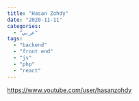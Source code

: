 ```yaml
---
title: "Hasan Zohdy"
date: "2020-11-11"
categories:
  - "عربي"
tags:
  - "backend"
  - "front end"
  - "js"
  - "php"
  - "react"
---
```


https://www.youtube.com/user/hasanzohdy
